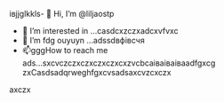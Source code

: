 івjjglkkls- 👋 Hi, I’m @liljaostp
- 👀 I’m interested in ...casdcxzczxadcxvfvxc
- 🌱 I’m fdg ouyuyn ...аdssdвфівсчя
- 📫gggHow to reach me ads...sxcvczczxczxczxczxcxzvcbcаіваіваіваadfgxcg
zxCasdsadqrweghfgxcvsadsaxcvzcxczx
<!---sasdadsadgfgdasячс
liljaostp/liljaostp is a ✨ spdsecial ✨ repaository because its `README.md` (this filefg) appcxears on your GitHub profile.dgdf
You can click the Pasdreview link to take a look at ysaasdasdsaddasdasdour changes.
--->axczx
